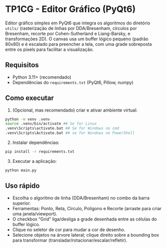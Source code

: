 # TP1CG - Editor Gráfico (PyQt6)

Editor gráfico simples em PyQt6 que integra os algoritmos do diretório `utils/` (rasterização de linhas por DDA/Bresenham, círculos por Bresenham, recorte por Cohen-Sutherland e Liang-Barsky, e transformações 2D). O canvas usa um buffer lógico pequeno (padrão 80x80) e é escalado para preencher a tela, com uma grade sobreposta entre os pixels para facilitar a visualização.

## Requisitos

- Python 3.11+ (recomendado)
- Dependências do `requirements.txt` (PyQt6, Pillow, numpy)

## Como executar

1) (Opcional, mas recomendado) criar e ativar ambiente virtual:

```bash
python -m venv .venv
source .venv/bin/activate ## Se for Linux
.venv\Scripts\activate.bat ## Se for Windows no cmd
.venv\Scripts\Activate.bat ## se for Windows no PowerShell
```

2) Instalar dependências:

```bash
pip install -r requirements.txt
```

3) Executar a aplicação:

```bash
python main.py
```

## Uso rápido

- Escolha o algoritmo de linha (DDA/Bresenham) no combo da barra superior.
- Ferramentas: Ponto, Reta, Círculo, Polígono e Recorte (arraste para criar uma janela/viewport).
- O checkbox “Grid” liga/desliga a grade desenhada entre as células do buffer lógico.
- Clique no seletor de cor para mudar a cor de desenho.
- Selecione objetos na árvore lateral; clique direito sobre a bounding box para transformar (transladar/rotacionar/escalar/refletir).
